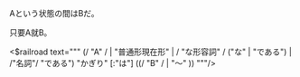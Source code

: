 
Aという状態の間はBだ。

只要A就B。

<$railroad text="""
(/ "A" / | "普通形現在形" | / "な形容詞" / ("な" | "である") | /"名詞"/ "である") "かぎり" [:"は"] ((/ "B" / | "〜" ))
"""/>

